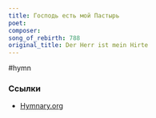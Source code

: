```yaml
---
title: Господь есть мой Пастырь
poet: 
composer: 
song_of_rebirth: 788
original_title: Der Herr ist mein Hirte
---
```


#hymn

### Ссылки

- [Hymnary.org](https://hymnary.org/text/der_herr_ist_mein_hirte_mir_wird)